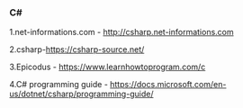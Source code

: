 ### C#

1.net-informations.com - http://csharp.net-informations.com

2.csharp-https://csharp-source.net/

3.Epicodus - https://www.learnhowtoprogram.com/c

4.C# programming guide - https://docs.microsoft.com/en-us/dotnet/csharp/programming-guide/
